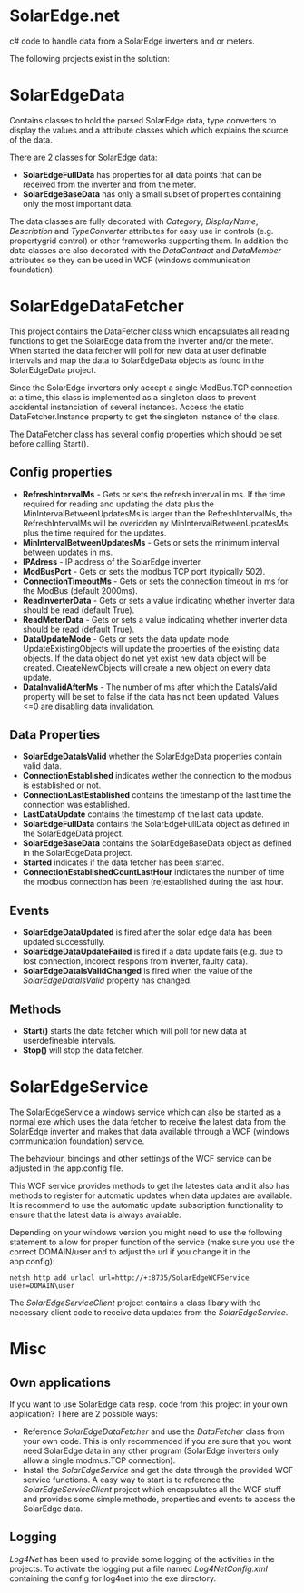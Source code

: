 # SolarEdge.net

c# code to handle data from a SolarEdge inverters and or meters.

The following projects exist in the solution:

SolarEdgeData
=============

Contains classes to hold the parsed SolarEdge data, type converters to display the values and a attribute classes which which explains the source of the data.

There are 2 classes for SolarEdge data:

* __SolarEdgeFullData__ has properties for all data points that can be received from the inverter and from the meter.
* __SolarEdgeBaseData__ has only a small subset of properties containing only the most important data.

The data classes are fully decorated with _Category_, _DisplayName_, _Description_ and _TypeConverter_ attributes for easy use in controls (e.g. propertygrid control) or other frameworks supporting them. In addition the data classes are also decorated with the _DataContract_ and _DataMember_ attributes so they can be used in WCF (windows communication foundation). 


SolarEdgeDataFetcher
====================
This project contains the DataFetcher class which encapsulates all reading functions to get the SolarEdge data from the inverter and/or the meter. When started the data fetcher will poll for new data at user definable intervals and map the data to SolarEdgeData objects as found in the SolarEdgeData project.

Since the SolarEdge inverters only accept a single ModBus.TCP connection at a time, this class is implemented as a singleton class to prevent accidental instanciation of several instances. Access the static DataFetcher.Instance property to get the singleton instance of the class.

The DataFetcher class has several config properties which should be set before calling Start().

Config properties
-----------------

* __RefreshIntervalMs__ - Gets or sets the refresh interval in ms. If the time required for reading and updating the data plus the MinIntervalBetweenUpdatesMs is larger than the RefreshIntervalMs, the RefreshIntervalMs will be overidden ny MinIntervalBetweenUpdatesMs plus the time required for the updates.
* __MinIntervalBetweenUpdatesMs__ - Gets or sets the minimum interval between updates in ms.
* __IPAdress__ - IP address of the SolarEdge inverter.
* __ModBusPort__ -  Gets or sets the modbus TCP port (typically 502).
* __ConnectionTimeoutMs__ -  Gets or sets the connection timeout in ms for the ModBus (default 2000ms).
* __ReadInverterData__ - Gets or sets a value indicating whether inverter data should be read (default True).
* __ReadMeterData__ - Gets or sets a value indicating whether inverter data should be read (default True).
* __DataUpdateMode__ - Gets or sets the data update mode. UpdateExistingObjects will update the properties of the existing data objects. If the data object do net yet exist new data object will be created. CreateNewObjects will create a new object on every data update.
* __DataInvalidAfterMs__ - The number of ms after which the DataIsValid property will be set to false if the data has not been updated. Values <=0 are disabling data invalidation.

Data Properties
---------------

* __SolarEdgeDataIsValid__ whether the SolarEdgeData properties contain valid data.
* __ConnectionEstablished__ indicates wether the connection to the modbus is established or not.
* __ConnectionLastEstablished__ contains the timestamp of the last time the connection was established. 
* __LastDataUpdate__ contains the timestamp of the last data update.
* __SolarEdgeFullData__ contains the SolarEdgeFullData object as defined in the SolarEdgeData project.
* __SolarEdgeBaseData__ contains the SolarEdgeBaseData object as defined in the SolarEdgeData project.
* __Started__ indicates if the data fetcher has been started.
* __ConnectionEstablishedCountLastHour__ indictates the number of time the modbus connection has been (re)established during the last hour. 

Events
------

* __SolarEdgeDataUpdated__ is fired after the solar edge data has been updated successfully.
* __SolarEdgeDataUpdateFailed__ is fired if a data update fails (e.g. due to lost connection, incorect respons from inverter, faulty data).
* __SolarEdgeDataIsValidChanged__ is fired when the value of the _SolarEdgeDataIsValid_ property has changed.

Methods
-------

* __Start()__ starts the data fetcher which will poll for new data at userdefineable intervals.
* __Stop()__ will stop the data fetcher.

SolarEdgeService
================

The SolarEdgeService a windows service which can also be started as a normal exe which uses the data fetcher to receive the latest data from the SolarEdge inverter and makes that data available through a WCF (windows communication foundation) service.

The behaviour, bindings and other settings of the WCF service can be adjusted in the app.config file.

This WCF service provides methods to get the latestes data and it also has methods to register for automatic updates when data updates are available. It is recommend to use the automatic update subscription functionality to ensure that the latest data is always available.

Depending on your windows version you might need to use the following statement to allow for proper function of the service (make sure you use the correct DOMAIN/user and to adjust the url if you change it in the app.config):

`netsh http add urlacl url=http://+:8735/SolarEdgeWCFService user=DOMAIN\user`

The _SolarEdgeServiceClient_ project contains a class libary with the necessary client code to receive data updates from the _SolarEdgeService_.


Misc
====

Own applications
----------------
If you want to use SolarEdge data resp. code from this project in your own application? There are 2 possible ways:

* Reference _SolarEdgeDataFetcher_ and use the _DataFetcher_ class from your own code. This is only recommended if you are sure that you wont need SolarEdge data in any other program (SolarEdge inverters only allow a single modmus.TCP connection).
* Install the _SolarEdgeService_ and  get the data through the provided WCF service functions. A easy way to start is to reference the _SolarEdgeServiceClient_ project which encapsulates all the WCF stuff and provides some simple methode, properties and events to access the SolarEdge data.

Logging
-------

_Log4Net_ has been used to provide some logging of the activities in the projects. To activate the logging put a file named _Log4NetConfig.xml_ containing the config for log4net into the exe directory.